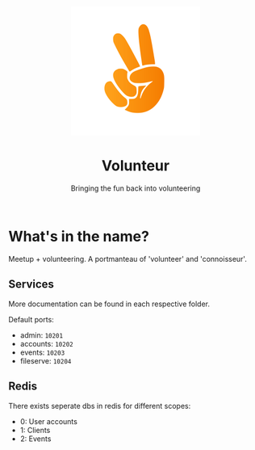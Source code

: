 
<div align="center">
  <img src="assets/volunteur.png" width="256" />
</div>

<h1 align="center">
  Volunteur
</h1>

<p align="center">
  Bringing the fun back into volunteering
</p>

<br>

# What's in the name?

Meetup + volunteering. A portmanteau of 'volunteer' and 'connoisseur'.

## Services

More documentation can be found in each respective folder.

Default ports:
- admin: ```10201```
- accounts: ```10202```
- events: ```10203```
- fileserve: ```10204```

## Redis

There exists seperate dbs in redis for different scopes:
- 0: User accounts
- 1: Clients
- 2: Events
